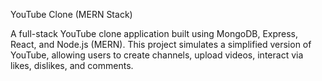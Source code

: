 YouTube Clone (MERN Stack)

A full-stack YouTube clone application built using MongoDB, Express, React, and Node.js (MERN). This project simulates a simplified version of YouTube, allowing users to create channels, upload videos, interact via likes, dislikes, and comments.


